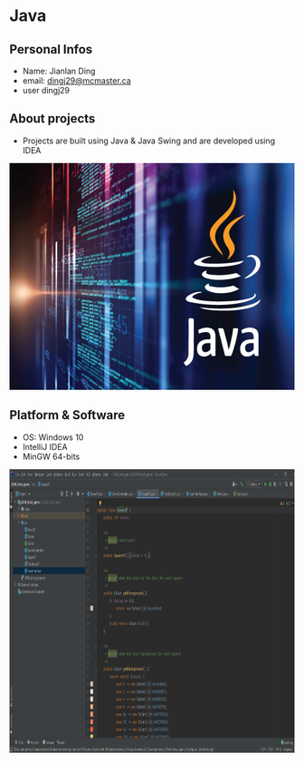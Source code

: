 # Java 

## Personal Infos
- Name: Jianlan Ding
- email: dingj29@mcmaster.ca
- user dingj29
## About projects
- Projects are built using Java & Java Swing and are developed using IDEA
<img src="./images/java_demo.jpg" width="600" height="400">



## Platform & Software
- OS: Windows 10
- IntelliJ IDEA
- MinGW 64-bits
<img src="./images/demo.png" width="1200" height="500">


